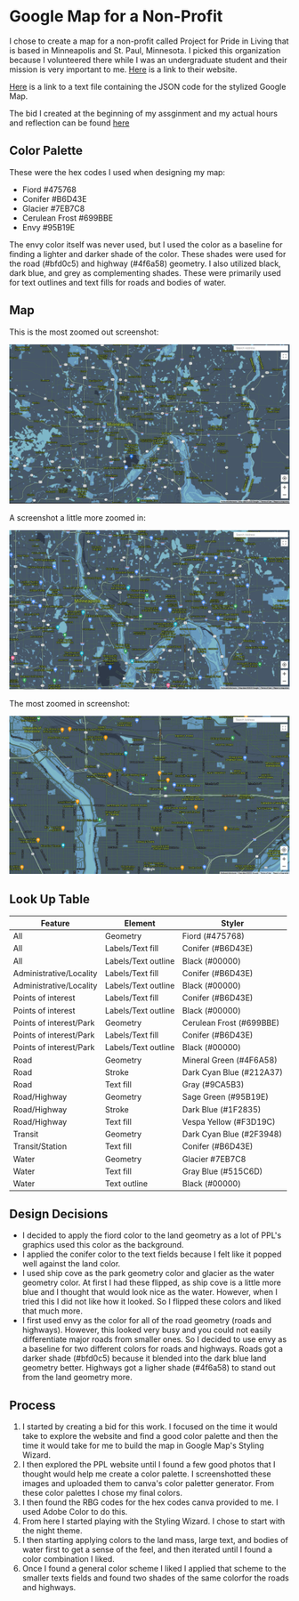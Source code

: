 # Google Map for a Non-Profit

I chose to create a map for a non-profit called Project for Pride in Living that is based in Minneapolis and St. Paul, Minnesota. I picked this organization because I volunteered there while I was an undergraduate student and their mission is very important to me. [Here](https://www.ppl-inc.org/) is a link to their website.

[Here](PPL_json.txt) is a link to a text file containing the JSON code for the stylized Google Map.

The bid I created at the beginning of my assginment and my actual hours and reflection can be found [here](PPL_Bid.doc)

## Color Palette

These were the hex codes I used when designing my map:

* Fiord #475768 
* Conifer #B6D43E 
* Glacier #7EB7C8 
* Cerulean Frost #699BBE 
* Envy #95B19E 

The envy color itself was never used, but I used the color as a baseline for finding a lighter and darker shade of the color. These shades were used for the road (#bfd0c5) and highway (#4f6a58) geometry. I also utilized black, dark blue, and grey as complementing shades. These were primarily used for text outlines and text fills for roads and bodies of water.

## Map

This is the most zoomed out screenshot:

![zoomed out](zoomed_out.png)

A screenshot a little more zoomed in:

![zoomed in](zoomed_in.png)

The most zoomed in screenshot:

![zoomed in2](zoomed_in2.png)

## Look Up Table

| Feature                 | Element             | Styler                   | 
|-------------------------|---------------------|--------------------------|
| All                     | Geometry            | Fiord (#475768)          |
| All                     | Labels/Text fill    | Conifer (#B6D43E)        |
| All                     | Labels/Text outline | Black (#00000)           |
| Administrative/Locality | Labels/Text fill    | Conifer (#B6D43E)        |
| Administrative/Locality | Labels/Text outline | Black (#00000)           |
| Points of interest      | Labels/Text fill    | Conifer (#B6D43E)        |
| Points of interest      | Labels/Text outline | Black (#00000)           |
| Points of interest/Park | Geometry            | Cerulean Frost (#699BBE) |
| Points of interest/Park | Labels/Text fill    | Conifer (#B6D43E)        |
| Points of interest/Park | Labels/Text outline | Black (#00000)           |
| Road                    | Geometry            | Mineral Green (#4F6A58)  |
| Road                    | Stroke              | Dark Cyan Blue (#212A37) |
| Road                    | Text fill           | Gray (#9CA5B3)           |
| Road/Highway            | Geometry            | Sage Green (#95B19E)     |
| Road/Highway            | Stroke              | Dark Blue (#1F2835)      |
| Road/Highway            | Text fill           | Vespa Yellow (#F3D19C)   |
| Transit                 | Geometry            | Dark Cyan Blue (#2F3948) |
| Transit/Station         | Text fill           | Conifer (#B6D43E)        |
| Water                   | Geometry            | Glacier #7EB7C8          |
| Water                   | Text fill           | Gray Blue (#515C6D)      |
| Water                   | Text outline        | Black (#00000)


## Design Decisions

* I decided to apply the fiord color to the land geometry as a lot of PPL's graphics used this color as the background. 
* I applied the conifer color to the text fields because I felt like it popped well against the land color.
* I used ship cove as the park geometry color and glacier as the water geometry color. At first I had these flipped, as ship cove is a little more blue and I thought that would look nice as the water. However, when I tried this I did not like how it looked. So I flipped these colors and liked that much more.
* I first used envy as the color for all of the road geometry (roads and highways). However, this looked very busy and you could not easily differentiate major roads from smaller ones. So I decided to use envy as a baseline for two different colors for roads and highways. Roads got a darker shade (#bfd0c5) because it blended into the dark blue land geometry better. Highways got a ligher shade (#4f6a58) to stand out from the land geometry more.

## Process 
1. I started by creating a bid for this work. I focused on the time it would take to explore the website and find a good color palette and then the time it would take for me to build the map in Google Map's Styling Wizard.
2. I then explored the PPL website until I found a few good photos that I thought would help me create a color palette. I screenshotted these images and uploaded them to canva's color paletter generator. From these color palettes I chose my final colors.
3. I then found the RBG codes for the hex codes canva provided to me. I used Adobe Color to do this.
4. From here I started playing with the Styling Wizard. I chose to start with the night theme.
5. I then starting applying colors to the land mass, large text, and bodies of water first to get a sense of the feel, and then iterated until I found a color combination I liked. 
6. Once I found a general color scheme I liked I applied that scheme to the smaller texts fields and found two shades of the same colorfor the roads and highways.
